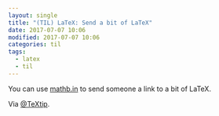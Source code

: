 ```yaml
---
layout: single
title: "(TIL) LaTeX: Send a bit of LaTeX"
date: 2017-07-07 10:06
modified: 2017-07-07 10:06
categories: til
tags:
  - latex
  - til
---
```


You can use [mathb.in](http://mathb.in) to send someone a link to a bit of LaTeX.

Via [@TeXtip](https://twitter.com/TeXtip/status/707955703147851776).
